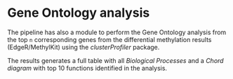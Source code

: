 # Gene Ontology analysis

The pipeline has also a module to perform the Gene Ontology analysis from the top `n` corresponding genes from the differential methylation results (EdgeR/MethylKit) using the _clusterProfiler_ package.

The results generates a full table with all _Biological Processes_ and a _Chord diagram_ with top 10 functions identified in the analysis.
